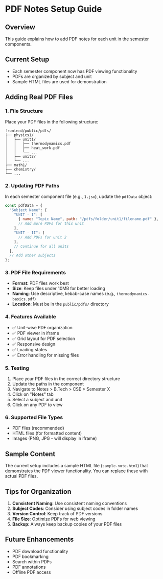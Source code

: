 # PDF Notes Setup Guide

## Overview
This guide explains how to add PDF notes for each unit in the semester components.

## Current Setup
- Each semester component now has PDF viewing functionality
- PDFs are organized by subject and unit
- Sample HTML files are used for demonstration

## Adding Real PDF Files

### 1. File Structure
Place your PDF files in the following structure:
```
frontend/public/pdfs/
├── physics1/
│   ├── unit1/
│   │   ├── thermodynamics.pdf
│   │   ├── heat_work.pdf
│   │   └── ...
│   ├── unit2/
│   └── ...
├── math1/
├── chemistry/
└── ...
```

### 2. Updating PDF Paths
In each semester component file (e.g., `1.jsx`), update the `pdfData` object:

```javascript
const pdfData = {
  "Subject Name": {
    "UNIT - I": [
      { name: "Topic Name", path: "/pdfs/folder/unit1/filename.pdf" },
      // Add more PDFs for this unit
    ],
    "UNIT - II": [
      // Add PDFs for unit 2
    ],
    // Continue for all units
  },
  // Add other subjects
};
```

### 3. PDF File Requirements
- **Format**: PDF files work best
- **Size**: Keep files under 10MB for better loading
- **Naming**: Use descriptive, kebab-case names (e.g., `thermodynamics-basics.pdf`)
- **Location**: Must be in the `public/pdfs/` directory

### 4. Features Available
- ✅ Unit-wise PDF organization
- ✅ PDF viewer in iframe
- ✅ Grid layout for PDF selection
- ✅ Responsive design
- ✅ Loading states
- ✅ Error handling for missing files

### 5. Testing
1. Place your PDF files in the correct directory structure
2. Update the paths in the component
3. Navigate to Notes > B.Tech > CSE > Semester X
4. Click on "Notes" tab
5. Select a subject and unit
6. Click on any PDF to view

### 6. Supported File Types
- PDF files (recommended)
- HTML files (for formatted content)
- Images (PNG, JPG - will display in iframe)

## Sample Content
The current setup includes a sample HTML file (`sample-note.html`) that demonstrates the PDF viewer functionality. You can replace these with actual PDF files.

## Tips for Organization
1. **Consistent Naming**: Use consistent naming conventions
2. **Subject Codes**: Consider using subject codes in folder names
3. **Version Control**: Keep track of PDF versions
4. **File Size**: Optimize PDFs for web viewing
5. **Backup**: Always keep backup copies of your PDF files

## Future Enhancements
- PDF download functionality
- PDF bookmarking
- Search within PDFs
- PDF annotations
- Offline PDF access
